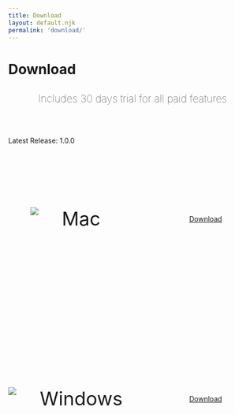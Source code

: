 ```yaml
---
title: Download
layout: default.njk
permalink: 'download/'
---
```


<style>

#download #price {
  display: inline-block;
  margin: 0;
}
#download > #content {
  display: grid;
  align-items: start;
  justify-items: center;
}
#download h2 {
  display: inline-block;
  margin: 0.75rem 0 4rem 0 ;
  font-size: 1.5em;
  font-weight: 100;
}
#latest-version {
  display: inline-block;
  width: 100%;
  text-align: left;
  margin: 0 ;
  font-size: 1em;
}
#download-grid {
  display: grid;
  grid-template-columns: 1fr 1px 1fr;
  grid-template-rows: 300px 1px 300px;
  justify-items: center;
  align-items: center;
  grid-gap: 2rem;
  width: 100%;
}
.separator {
  grid-column: 1 / span 3;
  justify-self: normal;
}
.separator.vertical {
  width: 1px;
  height: auto;
  grid-column: auto;
  align-self: normal;
}
#download .type-grid {
  display: flex;
}
#download .type {
  font-size: 2.75em;
  align-self: center;
  margin-left: 3rem;
}
#download .primary {
  margin: auto;
}

@media screen and (max-width: 900px) {
  #download-grid {
    grid-template-columns: 1fr;
    grid-template-rows: repeat(5, auto);
  }
  .separator.vertical {
    display: none
  }
  .separator {
    grid-column: 1;
    justify-self: normal;
  }
  #download .type-grid {
    margin-bottom: 2rem;
  }
}


</style>

<div class="container" id="download">
  <div id="header">
    <h1>Download</h1>
    <div class="separator"></div>
  </div>
  <div id="content">
    <h2 id="sub-header">Includes 30 days trial for all paid features</h2>
    <p id="latest-version">Latest Release: 1.0.0</p>
    <div id="download-grid">
      <div class="type-grid">
        <img class="icon" src="/img/apple.png" />
        <div class="type">Mac</div>
      </div>
      <div class="separator vertical"></div>
      <a class="button primary" href="/download/mac">Download</a>
      <div class="separator"></div>
      <div class="type-grid">
        <img class="icon" src="/img/windows.png" />
        <div class="type">Windows</div>
      </div>
      <div class="separator vertical"></div>
      <a class="button primary" href="/download/win">Download</a>
    </div>
    
  </div>
  <div id="container-footer">
    <div class="separator"></div>
  </div>
</div>
